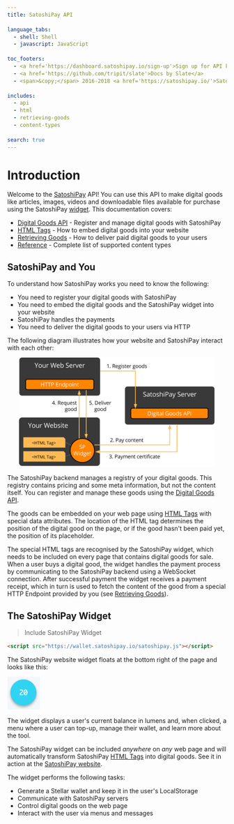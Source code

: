 ```yaml
---
title: SatoshiPay API

language_tabs:
  - shell: Shell
  - javascript: JavaScript

toc_footers:
  - <a href='https://dashboard.satoshipay.io/sign-up'>Sign up for API key</a>
  - <a href='https://github.com/tripit/slate'>Docs by Slate</a>
  - <span>&copy;</span> 2016-2018 <a href='https://satoshipay.io/'>SatoshiPay</a>

includes:
  - api
  - html
  - retrieving-goods
  - content-types

search: true
---
```


# Introduction

Welcome to the [SatoshiPay](https://satoshipay.io/) API! You can use this API to make digital goods like articles, images, videos and downloadable files available for purchase using the SatoshiPay [widget](#the-satoshipay-widget). This documentation covers:

* [Digital Goods API](#digital-goods-api) - Register and manage digital goods with SatoshiPay
* [HTML Tags](#html-tags) - How to embed digital goods into your website
* [Retrieving Goods](#retrieving-goods) - How to deliver paid digital goods to your users
* [Reference](#reference) - Complete list of supported content types

## SatoshiPay and You

To understand how SatoshiPay works you need to know the following:

* You need to register your digital goods with SatoshiPay
* You need to embed the digital goods and the SatoshiPay widget into your website
* SatoshiPay handles the payments
* You need to deliver the digital goods to your users via HTTP

The following diagram illustrates how your website and SatoshiPay interact with each other:

<p align="center">
  <img src="images/api.svg" width="450px" height="250px" />
</p>

The SatoshiPay backend manages a registry of your digital goods. This registry contains pricing and some meta information, but not the content itself. You can register and manage these goods using the [Digital Goods API](#digital-goods-api).

The goods can be embedded on your web page using [HTML Tags](#html-tags) with special data attributes. The location of the HTML tag determines the position of the digital good on the page, or if the good hasn't been paid yet, the position of its placeholder.

The special HTML tags are recognised by the SatoshiPay widget, which needs to be included on every page that contains digital goods for sale. When a user buys a digital good, the widget handles the payment process by communicating to the SatoshiPay backend using a WebSocket connection. After successful payment the widget receives a payment receipt, which in turn is used to fetch the content of the good from a special HTTP Endpoint provided by you (see [Retrieving Goods](#retrieving-goods)).

## The SatoshiPay Widget

> Include SatoshiPay Widget

```html
<script src="https://wallet.satoshipay.io/satoshipay.js"></script>
```

The SatoshiPay website widget floats at the bottom right of the page and looks like this:

<p>
  <img src="images/sun.png" />
</p>

The widget displays a user's current balance in lumens and, when clicked, a menu where a user can  top-up, manage their wallet, and learn more about the tool.

The SatoshiPay widget can be included *anywhere* on *any* web page and will automatically transform SatoshiPay [HTML Tags](#html-tags) into digital goods. See it in action at the <a href="https://satoshipay.io/">SatoshiPay website</a>.

The widget performs the following tasks:

* Generate a Stellar wallet and keep it in the user's LocalStorage
* Communicate with SatoshiPay servers
* Control digital goods on the web page
* Interact with the user via menus and messages
